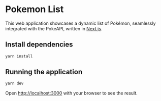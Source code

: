 # Pokemon List

This web application showcases a dynamic list of Pokémon, seamlessly integrated with the PokeAPI, written in [Next.js](https://nextjs.org/).

## Install dependencies

```bash
yarn install
```

## Running the application

```bash
yarn dev
```

Open [http://localhost:3000](http://localhost:3000) with your browser to see the result.
